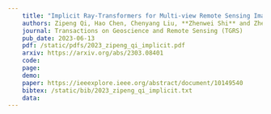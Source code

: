 ```yaml
---
    title: "Implicit Ray-Transformers for Multi-view Remote Sensing Image Segmentation"
    authors: Zipeng Qi, Hao Chen, Chenyang Liu, **Zhenwei Shi** and Zhengxia Zou
    journal: Transactions on Geoscience and Remote Sensing (TGRS)
    pub_date: 2023-06-13
    pdf: /static/pdfs/2023_zipeng_qi_implicit.pdf
    arxiv: https://arxiv.org/abs/2303.08401
    code: 
    page: 
    demo: 
    paper: https://ieeexplore.ieee.org/abstract/document/10149540
    bibtex: /static/bib/2023_zipeng_qi_implicit.txt
    data:
---
```

    